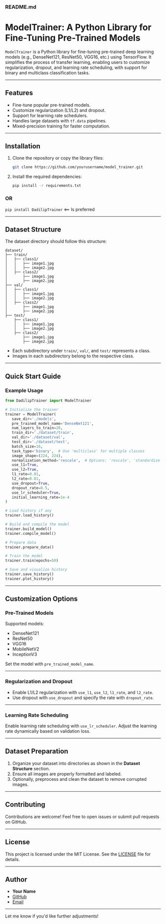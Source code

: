 ### README.md

# ModelTrainer: A Python Library for Fine-Tuning Pre-Trained Models

`ModelTrainer` is a Python library for fine-tuning pre-trained deep learning models (e.g., DenseNet121, ResNet50, VGG16, etc.) using TensorFlow. It simplifies the process of transfer learning, enabling users to customize regularization, dropout, and learning rate scheduling, with support for binary and multiclass classification tasks.

---

## Features

- Fine-tune popular pre-trained models.
- Customize regularization (L1/L2) and dropout.
- Support for learning rate schedulers.
- Handles large datasets with `tf.data` pipelines.
- Mixed-precision training for faster computation.

---

## Installation

1. Clone the repository or copy the library files:
   ```bash
   git clone https://github.com/yourusername/model_trainer.git
   ```

2. Install the required dependencies:
   ```bash
   pip install -r requirements.txt
   ```
   
### OR

```pip install DadilipTrainer``` <== Is preferred

---

## Dataset Structure

The dataset directory should follow this structure:

```
dataset/
├── train/
│   ├── class1/
│   │   ├── image1.jpg
│   │   ├── image2.jpg
│   ├── class2/
│       ├── image1.jpg
│       ├── image2.jpg
├── val/
│   ├── class1/
│   │   ├── image1.jpg
│   │   ├── image2.jpg
│   ├── class2/
│       ├── image1.jpg
│       ├── image2.jpg
├── test/
    ├── class1/
    │   ├── image1.jpg
    │   ├── image2.jpg
    ├── class2/
        ├── image1.jpg
        ├── image2.jpg
```

- Each subdirectory under `train/`, `val/`, and `test/` represents a class.
- Images in each subdirectory belong to the respective class.

---

## Quick Start Guide

### Example Usage

```python
from DadilipTrainer import ModelTrainer

# Initialize the trainer
trainer = ModelTrainer(
   save_dir='./models',
   pre_trained_model_name='DenseNet121',
   num_layers_to_train=20,
   train_dir='./dataset/train',
   val_dir='./dataset/val',
   test_dir='./dataset/test',
   batch_size=16,
   task_type='binary',  # Use 'multiclass' for multiple classes
   image_shape=(224, 224),
   normalization_method='rescale',  # Options: 'rescale', 'standardize'
   use_l1=True,
   use_l2=True,
   l1_rate=0.01,
   l2_rate=0.01,
   use_dropout=True,
   dropout_rate=0.5,
   use_lr_scheduler=True,
   initial_learning_rate=1e-4
)

# Load history if any
trainer.load_history()

# Build and compile the model
trainer.build_model()
trainer.compile_model()

# Prepare data
trainer.prepare_data()

# Train the model
trainer.train(epochs=50)

# Save and visualize history
trainer.save_history()
trainer.plot_history()
```

---

## Customization Options

### Pre-Trained Models
Supported models:
- DenseNet121
- ResNet50
- VGG16
- MobileNetV2
- InceptionV3

Set the model with `pre_trained_model_name`.

---

### Regularization and Dropout
- Enable L1/L2 regularization with `use_l1`, `use_l2`, `l1_rate`, and `l2_rate`.
- Use dropout with `use_dropout` and specify the rate with `dropout_rate`.

---

### Learning Rate Scheduling
Enable learning rate scheduling with `use_lr_scheduler`. Adjust the learning rate dynamically based on validation loss.

---

## Dataset Preparation

1. Organize your dataset into directories as shown in the **Dataset Structure** section.
2. Ensure all images are properly formatted and labeled.
3. Optionally, preprocess and clean the dataset to remove corrupted images.

---

## Contributing

Contributions are welcome! Feel free to open issues or submit pull requests on GitHub.

---

## License

This project is licensed under the MIT License. See the [LICENSE](LICENSE) file for details.

---

## Author

- **Your Name**
- [GitHub](https://github.com/drapraks)
- [Email](mailto:prakosoadra@gmail.com)

---

Let me know if you'd like further adjustments!
